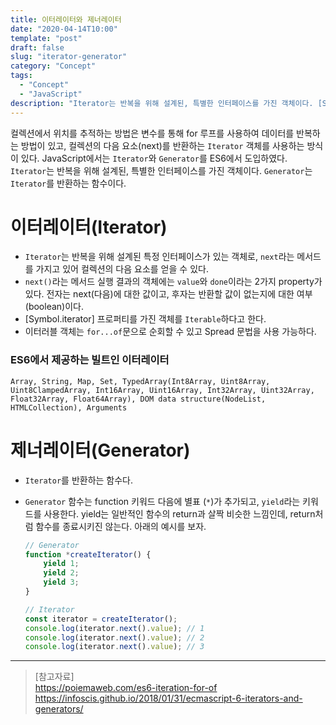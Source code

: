 ```yaml
---
title: 이터레이터와 제너레이터
date: "2020-04-14T10:00"
template: "post"
draft: false
slug: "iterator-generator"
category: "Concept"
tags:
  - "Concept"
  - "JavaScript"
description: "Iterator는 반복을 위해 설계된, 특별한 인터페이스를 가진 객체이다. [Symbol.iterator] 프로퍼티를 가진 객체를 Iterable하다고 한다. 이터러블 객체는 for...of문으로 순회할 수 있고 Spread 문법을 사용 가능하다. Generator는 Iterator를 반환하는 함수이다."
---
```


컬렉션에서 위치를 추적하는 방법은 변수를 통해 for 루프를 사용하여 데이터를 반복하는 방법이 있고, 컬렉션의 다음 요소(next)를 반환하는 `Iterator` 객체를 사용하는 방식이 있다. JavaScript에서는 `Iterator`와 `Generator`를 ES6에서 도입하였다. `Iterator`는 반복을 위해 설계된, 특별한 인터페이스를 가진 객체이다. `Generator`는 `Iterator`를 반환하는 함수이다.

# 이터레이터(Iterator)
- `Iterator`는 반복을 위해 설계된 특정 인터페이스가 있는 객체로, `next`라는 메서드를 가지고 있어 컬렉션의 다음 요소를 얻을 수 있다.
- `next()`라는 메서드 실행 결과의 객체에는 `value`와 `done`이라는 2가지 property가 있다. 전자는 next(다음)에 대한 값이고, 후자는 반환할 값이 없는지에 대한 여부(boolean)이다.
- [Symbol.iterator] 프로퍼티를 가진 객체를 `Iterable`하다고 한다.
- 이터러블 객체는 `for...of`문으로 순회할 수 있고 Spread 문법을 사용 가능하다.

### ES6에서 제공하는 빌트인 이터레이터

```
Array, String, Map, Set, TypedArray(Int8Array, Uint8Array, Uint8ClampedArray, Int16Array, Uint16Array, Int32Array, Uint32Array, Float32Array, Float64Array), DOM data structure(NodeList, HTMLCollection), Arguments
```

# 제너레이터(Generator)
- `Iterator`를 반환하는 함수다.
- `Generator` 함수는 function 키워드 다음에 별표 (`*`)가 추가되고, `yield`라는 키워드를 사용한다. yield는 일반적인 함수의 return과 살짝 비슷한 느낌인데, return처럼 함수를 종료시키진 않는다. 아래의 예시를 보자.

	```js
	// Generator
	function *createIterator() {
		yield 1;
		yield 2;
		yield 3;
	}

	// Iterator
	const iterator = createIterator();
	console.log(iterator.next().value); // 1
	console.log(iterator.next().value); // 2
	console.log(iterator.next().value); // 3
	```   

---

> [참고자료]  
> https://poiemaweb.com/es6-iteration-for-of  
> https://infoscis.github.io/2018/01/31/ecmascript-6-iterators-and-generators/  
